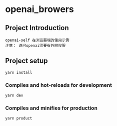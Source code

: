 # openai_browers

## Project Introduction
    openai-self 在浏览器端的使用示例
    注意： 访问openai需要有外网权限
## Project setup
```
yarn install
```

### Compiles and hot-reloads for development
```
yarn dev
```

### Compiles and minifies for production
```
yarn product
```

